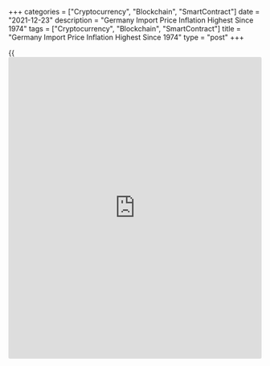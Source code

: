 +++
categories = ["Cryptocurrency", "Blockchain", "SmartContract"]
date = "2021-12-23"
description = "Germany Import Price Inflation Highest Since 1974"
tags = ["Cryptocurrency", "Blockchain", "SmartContract"]
title = "Germany Import Price Inflation Highest Since 1974"
type = "post"
+++

{{<iframe id="large-banner" src="https://www.bounty.group/#slide=24.0" width="100%" height="600" scrolling="no" style="border: 0px solid rgb(216, 221, 230); border-radius: 3px;">}}

Germany's import prices rose in November at the fastest pace in nearly
five decades, preliminary data from Destatis showed Thursday.  
  
The import price index rose 24.7 percent year-on-year following a 21.7
percent increase in October. Economists had forecast a score of 22.3
percent.  
  
The pace of increase was the fastest since October 1974, when import
prices rose 28.8 percent, Destatis said.  
  
Compared to the previous month, the import prices rose 3.0 percent in
November after a 3.8 percent increase in October. Economists had
forecast a 1.1 percent gain.  
  
On a year-on-year basis, energy import prices jumped 159.5 from a year
ago, led by a massive 270.9 percent surge in natural gas prices and
100.4 percent increase in crude oil prices.  
  
Excluding crude oil and mineral oil products, the import prices rose
20.8 percent annually in November and by 3.1 percent from the previous
month.

The export price index climbed 9.9 percent annually, marking the biggest
gain since January 1975, when prices rose 10.5 percent. In October,
export prices grew 9.5 percent.  
  
On a month-on-month basis, export prices increased 0.8 percent.

For comments and feedback [contact](https://www.playgroundfx.com/contact/): editorial@rtt[news](https://www.letsplayfx.com/blog/forex-news-website/).com

[Economic News][1]

 **What parts of the world are seeing the best (and worst) economic
performances lately? Click[here][2] to check out our [Econ Scorecard][2]
and find out! See up-to-the-moment [ranking](https://www.playgroundfx.com/blog/crypto-exchange-ranking/)s for the best and worst
performers in [GDP][3], [unemployment rate][4], [inflation][5] and much
more.**

   1. www.rtt[news](https://www.letsplayfx.com/blog/forex-news-website/).com/Content/EconomicNews.aspx
   2. www.rtt[news](https://www.letsplayfx.com/blog/forex-news-website/).com/economic-scorecard/world-rank/unemployment-rate/highest-performance.aspx
   3. www.rtt[news](https://www.letsplayfx.com/blog/forex-news-website/).com/economic-scorecard/world-rank/GDP/highest-performance.aspx
   4. www.rtt[news](https://www.letsplayfx.com/blog/forex-news-website/).com/economic-scorecard/world-rank/unemployment-rate/lowest-performance.aspx
   5. www.rtt[news](https://www.letsplayfx.com/blog/forex-news-website/).com/economic-scorecard/world-rank/CPI/highest-performance.aspx